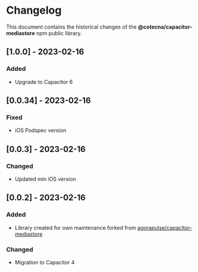 # Changelog
This document contains the historical changes of the **@cotecna/capacitor-mediastore** npm public library.


## [1.0.0] - 2023-02-16
### Added
- Upgrade to Capacitor 6

## [0.0.34] - 2023-02-16
### Fixed
- iOS Podspec version

## [0.0.3] - 2023-02-16
### Changed
- Updated min iOS version

## [0.0.2] - 2023-02-16
### Added
- Library created for own maintenance forked from [agorapulse/capacitor-mediastore](https://github.com/agorapulse/capacitor-mediastore)
### Changed
- Migration to Capacitor 4
